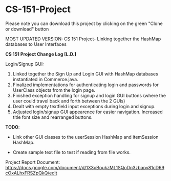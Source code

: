 # CS-151-Project

Please note you can download this project by clicking on the green "Clone or download" button

MOST UPDATED VERSION: CS 151 Project- Linking together the HashMap databases to User Interfaces


**CS 151 Project Change Log [L.D.]**

Login/Signup GUI:
1. Linked together the Sign Up and Login GUI with HashMap databases instantiated in Commerce.java. 
2. Finalized implementations for authenticating login and passwords for UserClass objects from the login page.
3. Finished exception handling for signup and login GUI buttons (where the user could travel back and forth between the 2 GUIs)
4. Dealt with empty textfield input exceptions during login and signup. 
5. 	Adjusted login/signup GUI appearence for easier navigation. Increased title font size and rearranged buttons.


**TODO**:

- Link other GUI classes to the userSession HashMap and itemSession HashMap.

- Create sample text file to test if reading from file works. 


Project Report Document: https://docs.google.com/document/d/1X3oBoukzML1SQoDn3zbapv81cD69cOxALhxFRSZpQkQ/edit

